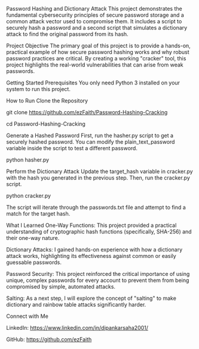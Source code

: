 Password Hashing and Dictionary Attack
This project demonstrates the fundamental cybersecurity principles of secure password storage and a common attack vector used to compromise them. It includes a script to securely hash a password and a second script that simulates a dictionary attack to find the original password from its hash.

Project Objective
The primary goal of this project is to provide a hands-on, practical example of how secure password hashing works and why robust password practices are critical. By creating a working "cracker" tool, this project highlights the real-world vulnerabilities that can arise from weak passwords.

Getting Started
Prerequisites
You only need Python 3 installed on your system to run this project.

How to Run
Clone the Repository

git clone https://github.com/ezFaith/Password-Hashing-Cracking

cd Password-Hashing-Cracking

Generate a Hashed Password
First, run the hasher.py script to get a securely hashed password. You can modify the plain_text_password variable inside the script to test a different password.

python hasher.py

Perform the Dictionary Attack
Update the target_hash variable in cracker.py with the hash you generated in the previous step. Then, run the cracker.py script.

python cracker.py

The script will iterate through the passwords.txt file and attempt to find a match for the target hash.

What I Learned
One-Way Functions: This project provided a practical understanding of cryptographic hash functions (specifically, SHA-256) and their one-way nature.

Dictionary Attacks: I gained hands-on experience with how a dictionary attack works, highlighting its effectiveness against common or easily guessable passwords.

Password Security: This project reinforced the critical importance of using unique, complex passwords for every account to prevent them from being compromised by simple, automated attacks.

Salting: As a next step, I will explore the concept of "salting" to make dictionary and rainbow table attacks significantly harder.

Connect with Me

LinkedIn: https://www.linkedin.com/in/dipankarsaha2001/

GitHub: https://github.com/ezFaith
